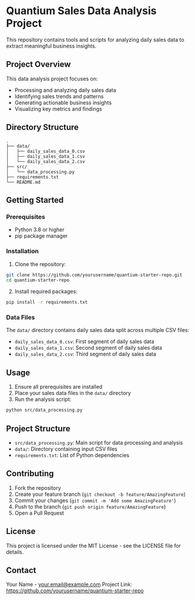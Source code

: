# Quantium Sales Data Analysis Project

This repository contains tools and scripts for analyzing daily sales data to extract meaningful business insights.

## Project Overview

This data analysis project focuses on:
- Processing and analyzing daily sales data
- Identifying sales trends and patterns
- Generating actionable business insights
- Visualizing key metrics and findings

## Directory Structure

```
.
├── data/
│   ├── daily_sales_data_0.csv
│   ├── daily_sales_data_1.csv
│   └── daily_sales_data_2.csv
├── src/
│   └── data_processing.py
├── requirements.txt
└── README.md
```

## Getting Started

### Prerequisites

- Python 3.8 or higher
- pip package manager

### Installation

1. Clone the repository:
```bash
git clone https://github.com/yourusername/quantium-starter-repo.git
cd quantium-starter-repo
```

2. Install required packages:
```bash
pip install -r requirements.txt
```

### Data Files

The `data/` directory contains daily sales data split across multiple CSV files:
- `daily_sales_data_0.csv`: First segment of daily sales data
- `daily_sales_data_1.csv`: Second segment of daily sales data
- `daily_sales_data_2.csv`: Third segment of daily sales data

## Usage

1. Ensure all prerequisites are installed
2. Place your sales data files in the `data/` directory
3. Run the analysis script:
```bash
python src/data_processing.py
```

## Project Structure

- `src/data_processing.py`: Main script for data processing and analysis
- `data/`: Directory containing input CSV files
- `requirements.txt`: List of Python dependencies

## Contributing

1. Fork the repository
2. Create your feature branch (`git checkout -b feature/AmazingFeature`)
3. Commit your changes (`git commit -m 'Add some AmazingFeature'`)
4. Push to the branch (`git push origin feature/AmazingFeature`)
5. Open a Pull Request

## License

This project is licensed under the MIT License - see the LICENSE file for details.

## Contact

Your Name - your.email@example.com
Project Link: https://github.com/yourusername/quantium-starter-repo
